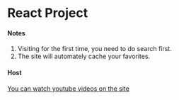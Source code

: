 # React Project
#### Notes
1. Visiting for the first time, you need to do search first.
2. The site will automately cache your favorites.
#### Host
[You can watch youtube videos on the site](https://yt-viewer-app.netlify.app/)